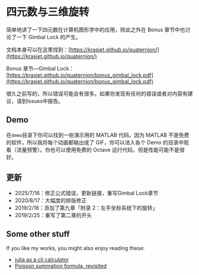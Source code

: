 # 四元数与三维旋转

简单地讲了一下四元数在计算机图形学中的应用，除此之外在 Bonus 章节中也讨论了一下 Gimbal Lock 的产生。

文档本身可以在这里找到：[https://krasjet.github.io/quaternion/](https://krasjet.github.io/quaternion/)

Bonus 章节—Gimbal Lock：[https://krasjet.github.io/quaternion/bonus_gimbal_lock.pdf](https://krasjet.github.io/quaternion/bonus_gimbal_lock.pdf)

很久之前写的，所以错误可能会有很多。如果你发现有任何的错误或者对内容有建议，请到Issues中报告。

## Demo

在`demo`目录下你可以找到一些演示用的 MATLAB 代码。因为 MATLAB 不是免费的软件，所以我将每个动画都输出成了 GIF，你可以进入各个 Demo 的目录中观看（流量预警）。你也可以使用免费的 Octave 运行代码，但是性能可能不是很好。

## 更新

- 2025/7/16：修正公式错误，更新链接，重写Gimbal Lock章节
- 2020/8/17：大幅度的排版修正
- 2019/2/18：添加了第九章「附录 2：左手坐标系统下的旋转」
- 2019/2/25：重写了第二章的开头

## Some other stuff

If you like my works, you might also enjoy reading these:

- [julia as a cli calculator](https://krasjet.com/rnd.wlk/julia/)
- [Poisson summation formula, revisited](https://krasjet.com/rnd.wlk/poisson.pdf)
